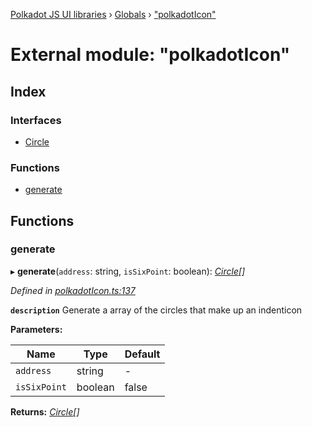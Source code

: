 [Polkadot JS UI libraries](../README.md) › [Globals](../globals.md) › ["polkadotIcon"](_polkadoticon_.md)

# External module: "polkadotIcon"

## Index

### Interfaces

* [Circle](../interfaces/_polkadoticon_.circle.md)

### Functions

* [generate](_polkadoticon_.md#generate)

## Functions

###  generate

▸ **generate**(`address`: string, `isSixPoint`: boolean): *[Circle](../interfaces/_polkadoticon_.circle.md)[]*

*Defined in [polkadotIcon.ts:137](https://github.com/polkadot-js/ui/blob/9e5a2ac7/packages/ui-shared/src/polkadotIcon.ts#L137)*

**`description`** Generate a array of the circles that make up an indenticon

**Parameters:**

Name | Type | Default |
------ | ------ | ------ |
`address` | string | - |
`isSixPoint` | boolean | false |

**Returns:** *[Circle](../interfaces/_polkadoticon_.circle.md)[]*
